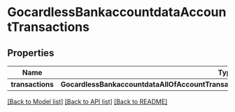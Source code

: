 # GocardlessBankaccountdataAccountTransactions

## Properties
Name | Type | Description | Notes
------------ | ------------- | ------------- | -------------
**transactions** | **GocardlessBankaccountdataAllOfAccountTransactionsGocardlessBankaccountdataTransactions** | transactions | 

[[Back to Model list]](../README.md#documentation-for-models) [[Back to API list]](../README.md#documentation-for-api-endpoints) [[Back to README]](../README.md)

